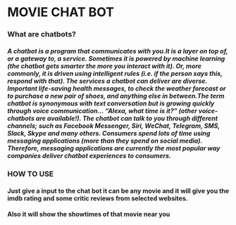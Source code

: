 # MOVIE CHAT BOT

### What are chatbots?
##### A chatbot is a program that communicates with you.It is a layer on top of, or a gateway to, a service. Sometimes it is powered by machine learning (the chatbot gets smarter the more you interact with it). Or, more commonly, it is driven using intelligent rules (i.e. if the person says this, respond with that). The services a chatbot can deliver are diverse. Important life-saving health messages, to check the weather forecast or to purchase a new pair of shoes, and anything else in between.The term chatbot is synonymous with text conversation but is growing quickly through voice communication… “Alexa, what time is it?” (other voice-chatbots are available!). The chatbot can talk to you through different channels; such as Facebook Messenger, Siri, WeChat, Telegram, SMS, Slack, Skype and many others. Consumers spend lots of time using messaging applications (more than they spend on social media). Therefore, messaging applications are currently the most popular way companies deliver chatbot experiences to consumers.


### HOW TO USE
#### Just give a input to the chat bot it can be any movie and it will give you the imdb rating and some critic reviews from selected websites.
#### Also it will show the showtimes of that movie near you
